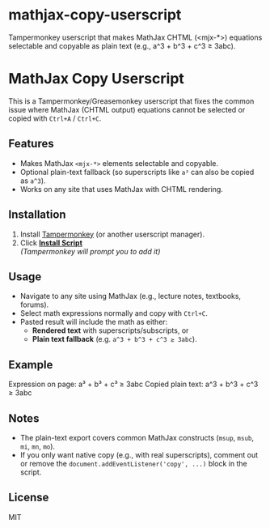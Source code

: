 # mathjax-copy-userscript
Tampermonkey userscript that makes MathJax CHTML (&lt;mjx-*>) equations selectable and copyable as plain text (e.g., a^3 + b^3 + c^3 ≥ 3abc).
# MathJax Copy Userscript

This is a Tampermonkey/Greasemonkey userscript that fixes the common issue where MathJax (CHTML output) equations cannot be selected or copied with `Ctrl+A` / `Ctrl+C`.

## Features
- Makes MathJax `<mjx-*>` elements selectable and copyable.
- Optional plain-text fallback (so superscripts like `a³` can also be copied as `a^3`).
- Works on any site that uses MathJax with CHTML rendering.

## Installation
1. Install [Tampermonkey](https://www.tampermonkey.net/) (or another userscript manager).
2. Click [**Install Script**](https://raw.githubusercontent.com/GenericUsername01/mathjax-copy-userscript/main/mathjax-copy.user.js)  
   *(Tampermonkey will prompt you to add it)*

## Usage
- Navigate to any site using MathJax (e.g., lecture notes, textbooks, forums).
- Select math expressions normally and copy with `Ctrl+C`.
- Pasted result will include the math as either:
  - **Rendered text** with superscripts/subscripts, or
  - **Plain text fallback** (e.g. `a^3 + b^3 + c^3 ≥ 3abc`).

## Example
Expression on page:
a³ + b³ + c³ ≥ 3abc
Copied plain text:
a^3 + b^3 + c^3 ≥ 3abc
## Notes
- The plain-text export covers common MathJax constructs (`msup`, `msub`, `mi`, `mn`, `mo`).  
- If you only want native copy (e.g., with real superscripts), comment out or remove the `document.addEventListener('copy', ...)` block in the script.

## License
MIT
